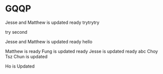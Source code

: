 # GQQP


Jesse and Matthew is updated ready  trytrytry

try second

Jesse and Matthew is updated ready hello
		


Matthew is ready
Fung is updated ready
Jesse is updated ready
abc
Choy Tsz Chun is updated

Ho is Updated

